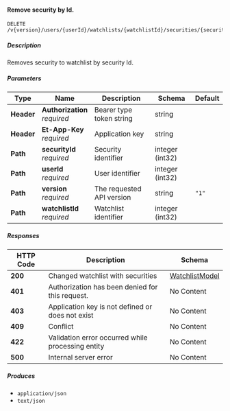 
<a name="watchlists_removesecuritybyid"></a>
#### Remove security by Id.
```
DELETE /v{version}/users/{userId}/watchlists/{watchlistId}/securities/{securityId}
```


##### Description
Removes security to watchlist by security Id.


##### Parameters

|Type|Name|Description|Schema|Default|
|---|---|---|---|---|
|**Header**|**Authorization**  <br>*required*|Bearer type token string|string||
|**Header**|**Et-App-Key**  <br>*required*|Application key|string||
|**Path**|**securityId**  <br>*required*|Security identifier|integer (int32)||
|**Path**|**userId**  <br>*required*|User identifier|integer (int32)||
|**Path**|**version**  <br>*required*|The requested API version|string|`"1"`|
|**Path**|**watchlistId**  <br>*required*|Watchlist identifier|integer (int32)||


##### Responses

|HTTP Code|Description|Schema|
|---|---|---|
|**200**|Changed watchlist with securities|[WatchlistModel](#watchlistmodel)|
|**401**|Authorization has been denied for this request.|No Content|
|**403**|Application key is not defined or does not exist|No Content|
|**409**|Conflict|No Content|
|**422**|Validation error occurred while processing entity|No Content|
|**500**|Internal server error|No Content|


##### Produces

* `application/json`
* `text/json`



